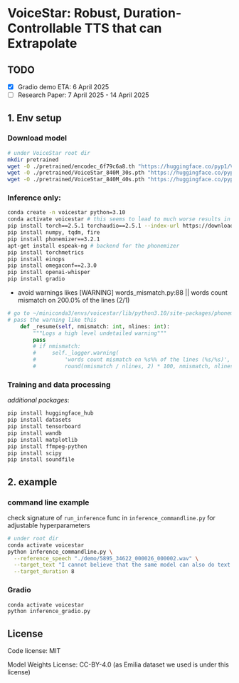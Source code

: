 # VoiceStar: Robust, Duration-Controllable TTS that can Extrapolate

## TODO
- [x] Gradio demo ETA: 6 April 2025
- [ ] Research Paper: 7 April 2025 - 14 April 2025

## 1. Env setup
### Download model
```bash
# under VoiceStar root dir
mkdir pretrained
wget -O ./pretrained/encodec_6f79c6a8.th "https://huggingface.co/pyp1/VoiceCraft/resolve/main/encodec_4cb2048_giga.th"
wget -O ./pretrained/VoiceStar_840M_30s.pth "https://huggingface.co/pyp1/VoiceStar/resolve/main/VoiceStar_840M_30s.pth"
wget -O ./pretrained/VoiceStar_840M_40s.pth "https://huggingface.co/pyp1/VoiceStar/resolve/main/VoiceStar_840M_40s.pth"
```
### Inference only:
```bash
conda create -n voicestar python=3.10
conda activate voicestar # this seems to lead to much worse results in terms of wer and spksim (comparing e9_rerun and e9_rerun_newba_upgraded)
pip install torch==2.5.1 torchaudio==2.5.1 --index-url https://download.pytorch.org/whl/cu124 
pip install numpy, tqdm, fire
pip install phonemizer==3.2.1
apt-get install espeak-ng # backend for the phonemizer
pip install torchmetrics
pip install einops
pip install omegaconf==2.3.0
pip install openai-whisper
pip install gradio
```

* avoid warnings likes
[WARNING] words_mismatch.py:88 || words count mismatch on 200.0% of the lines (2/1)
```python
# go to ~/miniconda3/envs/voicestar/lib/python3.10/site-packages/phonemizer/backend/espeak/words_mismatch.py
# pass the warning like this
    def _resume(self, nmismatch: int, nlines: int):
        """Logs a high level undetailed warning"""
        pass
        # if nmismatch:
        #     self._logger.warning(
        #         'words count mismatch on %s%% of the lines (%s/%s)',
        #         round(nmismatch / nlines, 2) * 100, nmismatch, nlines)
```

### Training and data processing
*additional packages*:
```bash
pip install huggingface_hub
pip install datasets
pip install tensorboard
pip install wandb
pip install matplotlib
pip install ffmpeg-python
pip install scipy
pip install soundfile
```

## 2. example 
### command line example
check signature of `run_inference` func in `inference_commandline.py` for adjustable hyperparameters
```bash
# under root dir
conda activate voicestar
python inference_commandline.py \
  --reference_speech "./demo/5895_34622_000026_000002.wav" \
  --target_text "I cannot believe that the same model can also do text to speech synthesis too! And you know what? this audio is 8 seconds long." \
  --target_duration 8
```

### Gradio
```bash
conda activate voicestar
python inference_gradio.py
```


## License
Code license: MIT

Model Weights License: CC-BY-4.0 (as Emilia dataset we used is under this license)
